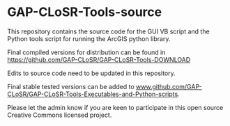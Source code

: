 GAP-CLoSR-Tools-source
==========================

This repository contains the source code for the GUI VB script and the Python tools script for running the ArcGIS python library. 

Final compiled versions for distribution can be found in 
https://github.com/GAP-CLoSR/GAP-CLoSR-Tools-DOWNLOAD

Edits to source code need to be updated in this repository.

Final stable tested versions can be added to www.github.com/GAP-CLoSR/GAP-CLoSR-Tools-Executables-and-Python-scripts.

Please let the admin know if you are keen to participate in this open source Creative Commons licensed project.

